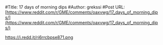 #Title: 17 days of morning dips
#Author: grekssi
#Post URL: [https://www.reddit.com/r/GME/comments/oaxvwg/17_days_of_morning_dips/](https://www.reddit.com/r/GME/comments/oaxvwg/17_days_of_morning_dips/)


https://i.redd.it/ri6rrcbpse871.png
